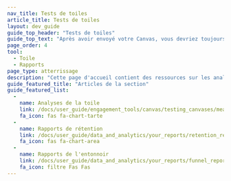 ```yaml
---
nav_title: Tests de toiles
article_title: Tests de toiles
layout: dev_guide
guide_top_header: "Tests de toiles"
guide_top_text: "Après avoir envoyé votre Canvas, vous devriez toujours regarder les résultats pour vous assurer que votre Canvas va bien et aura une incidence positive sur votre future messagerie.<br><br> Ici vous pouvez trouver des ressources sur les analyses de Canvas et d'autres rapports pour vous aider à mesurer l'efficacité de votre messagerie."
page_order: 4
tool:
  - Toile
  - Rapports
page_type: atterrissage
description: "Cette page d'accueil contient des ressources sur les analyses et les tests de Canvas ."
guide_featured_title: "Articles de la section"
guide_featured_list:
  - 
    name: Analyses de la toile
    link: /docs/user_guide/engagement_tools/canvas/testing_canvases/measuring_and_testing_with_canvas_analytics/
    fa_icon: fas fa-chart-tarte
  - 
    name: Rapports de rétention
    link: /docs/user_guide/data_and_analytics/your_reports/retention_reports/
    fa_icon: fas fa-chart-area
  - 
    name: Rapports de l'entonnoir
    link: /docs/user_guide/data_and_analytics/your_reports/funnel_reports/
    fa_icon: filtre Fas Fas
---
```



